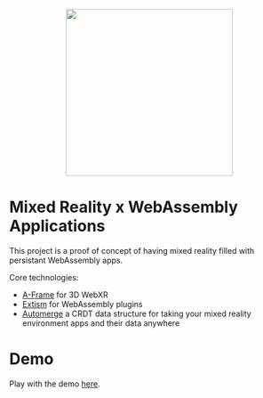 
<p align="center"><img src="https://github.com/richardanaya/webaugments/assets/294042/b647f1eb-c9fc-4b8d-aef9-1214c96d6125" width="300"></p>

# Mixed Reality x WebAssembly Applications

This project is a proof of concept of having mixed reality filled with persistant WebAssembly apps.

Core technologies:
* [A-Frame](https://github.com/aframevr/aframe/) for 3D WebXR
* [Extism](https://extism.org/) for WebAssembly plugins
* [Automerge](https://automerge.org/) a CRDT data structure for taking your mixed reality environment apps and their data anywhere

# Demo

Play with the demo [here](https://webaugments.com/demo.html).
